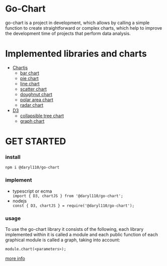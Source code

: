 # Go-Chart

go-chart is a project in development, which allows by calling a simple function to create straightforward or complex charts, which help to improve the development time of projects that perform data analysis.

# Implemented libraries and charts
* [Chartjs](https://www.chartjs.org/)
    * [bar chart](https://github.com/Daryl110/go-chart/wiki#bar-chart)
    * [pie chart](https://github.com/Daryl110/go-chart/wiki#pie-chart)
    * [line chart](https://github.com/Daryl110/go-chart/wiki#line-chart)
    * [scatter chart](https://github.com/Daryl110/go-chart/wiki#scatter-chart)
    * [doughnut chart](https://github.com/Daryl110/go-chart/wiki#doughnut-chart)
    * [polar area chart](https://github.com/Daryl110/go-chart/wiki#polar-area-chart)
    * [radar chart](https://github.com/Daryl110/go-chart/wiki#radar-chart)
* [D3](https://d3js.org/)
    * [collapsible tree chart](https://github.com/Daryl110/go-chart/wiki#collapsible-tree-chart)
    * [graph chart](https://github.com/Daryl110/go-chart/wiki#graph-chart)
    
# GET STARTED

### install

   <code>npm i @daryl110/go-chart</code>
   
### implement
   <ul>
      <li>typescript or ecma</li>
      <code>import { D3, chartJS } from '@daryl110/go-chart';</code>
      <li>nodejs</li>
      <code>const { D3, chartJS } = require('@daryl110/go-chart');</code>
   </ul>
   
### usage

  To use the go-chart library it consists of the following, each library implemented within it is called a module and each public function of each graphical module is called a     graph, taking into account:

  <code>module.chart(\<parameters\>);</code>
  
  [more info](https://daryl110.github.io/go-chart-doc/index.html)
